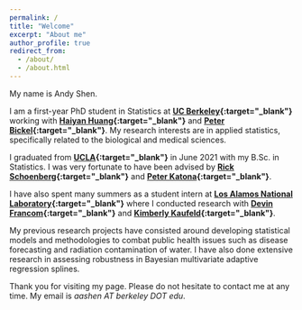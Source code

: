 ```yaml
---
permalink: /
title: "Welcome"
excerpt: "About me"
author_profile: true
redirect_from: 
  - /about/
  - /about.html
---
```


My name is Andy Shen.

I am a first-year PhD student in Statistics at **[UC Berkeley](https://statistics.berkeley.edu/){:target="_blank"}** working with **[Haiyan Huang](https://www.stat.berkeley.edu/~hhuang/){:target="_blank"}** and **[Peter Bickel](https://bickel.stat.berkeley.edu/){:target="_blank"}**. My research interests are in applied statistics, specifically related to the biological and medical sciences.


I graduated from **[UCLA](http://statistics.ucla.edu/){:target="_blank"}** in June 2021 with my B.Sc. in Statistics. I was very fortunate to have been advised by **[Rick Schoenberg](http://www.stat.ucla.edu/~frederic/){:target="_blank"}** and **[Peter Katona](https://ph.ucla.edu/faculty/katona){:target="_blank"}**. 

I have also spent many summers as a student intern at **[Los Alamos National Laboratory](https://lanl.gov/){:target="_blank"}** where I conducted research with **[Devin Francom](https://www.lanl.gov/search-capabilities/profiles/devin-francom.shtml){:target="_blank"}** and **[Kimberly Kaufeld](https://www.lanl.gov/search-capabilities/profiles/kimberly-kaufeld.shtml){:target="_blank"}**.

My previous research projects have consisted around developing statistical models and methodologies to combat public health issues such as disease forecasting and radiation contamination of water. I have also done extensive research in assessing robustness in Bayesian multivariate adaptive regression splines. 



Thank you for visiting my page. Please do not hesitate to contact me at any time. My email is *aashen AT berkeley DOT edu*.